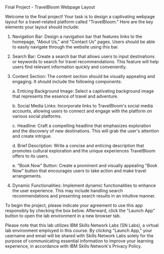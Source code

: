 Final Project - TravelBloom Webpage Layout

Welcome to the final project! Your task is to design a captivating webpage layout for a travel-related platform called "TravelBloom." Here are the key elements your layout should include:

1. Navigation Bar: Design a navigation bar that features links to the homepage, "About Us," and "Contact Us" pages. Users should be able to easily navigate through the website using this bar.

2. Search Bar: Create a search bar that allows users to input destinations or keywords to search for travel recommendations. This feature will help users find relevant information quickly and conveniently.

3. Content Section: The content section should be visually appealing and engaging. It should include the following components:

   a. Enticing Background Image: Select a captivating background image that represents the essence of travel and adventure.

   b. Social Media Links: Incorporate links to TravelBloom's social media accounts, allowing users to connect and engage with the platform on various social platforms.

   c. Headline: Craft a compelling headline that emphasizes exploration and the discovery of new destinations. This will grab the user's attention and create intrigue.

   d. Brief Description: Write a concise and enticing description that promotes cultural exploration and the unique experiences TravelBloom offers to its users.

   e. "Book Now" Button: Create a prominent and visually appealing "Book Now" button that encourages users to take action and make travel arrangements.

4. Dynamic Functionalities: Implement dynamic functionalities to enhance the user experience. This may include handling search recommendations and presenting search results in an intuitive manner.

To begin the project, please indicate your agreement to use this app responsibly by checking the box below. Afterward, click the "Launch App" button to open the lab environment in a new browser tab.

Please note that this lab utilizes IBM Skills Network Labs (SN Labs), a virtual lab environment employed in this course. By clicking "Launch App," your username and email will be shared with Skills Network Labs solely for the purpose of communicating essential information to improve your learning experience, in accordance with IBM Skills Network's Privacy Policy.
